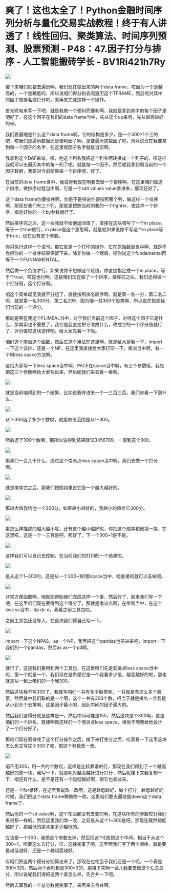 # 爽了！这也太全了！Python金融时间序列分析与量化交易实战教程！终于有人讲透了！线性回归、聚类算法、时间序列预测、股票预测 - P48：47.因子打分与排序 - 人工智能搬砖学长 - BV1Ri421h7Ry

![](img/76c7eb99b4ef0b13851862e20c34a575_0.png)

接下来咱们就要去遍历啊，我们现在做出来的两个data frame，哎因为一个是越高的，一个是越低的，所以说咱们得分别去呃遍历这个TFRAME，然后呢对其中的因子做排名做打分吧，来再来完成这样一个操作。

首先呢咱来写一下吧，就是我做一个便利而便利啊，我就要拿到其中的每个因子是吧好了，在这个因子在我们的data frame当中，先从这个up来吧，先从越高越好的来。

我们要遍地是什么这个data frame啊，它的结构是多少，是一个300×1个三的吧，哎我们是遍历数据还是便利因子啊，是要遍历这些因子吧，所以说现在我要拿到每一个因子的名字，在这里呢因子名字就是当前啊。

我拿到这个DAF来说，哎，他这个列名我把这个列名啊转换成一个列子的，哎这样我就可以去遍历其中的每一列了吧，就是每一个因子，然后呢我拿到啊当前的一个因子数据，我要对当前结果做一个排序吧，好了。

在当前的data frame当中，我说呀我现在啊要去做一个排序啊，在这里咱们做这个排序，做排序过程当中啊，它是一个salt values value拿进来，那现在好了。

这个data frame你要排序啊，你是不是得说你要按照哪个列，做这样一个排序啊，那现在我们有三个列，那就是按照当前的我的一个fighter，做这样一个排序，指定好你的一个by参数就行了。

然后排序完之后，这一块我就不给他返回值了，直接在这块咱写了一个in place，等于一个true就行，in place是这个意思啊，就是呃如果说你不写这个in place等于true，现在没有这个参数。

你只执行这样一个语句，那它就是一个打印的操作，它在原始数据当中啊，就是不会把你的一个排序结果保留下来，除非你做一个赋值，哎你说这个fundamental再等于一个FUNNAMENTAL。

然后做一个负值才行，如果说你不想做这个赋值，你直接指定成一个in place，等于个true，哎这也行啊，这是咱们现在做了一个排序，排序完之后，我们还得做一个打分哦，这个打分啊。

咱这个简单起见我就不分组了，直接按照排名顺序啊，就是第一名一分，第二名二呃，就是第一名300分，第二名299，因为咱一共300个股票嘛，所以说在指定我们当前的一个评分。

那就是啊在我这个FLIMEAL当中，对于我们当前这个因子，对待这个因子它是什么，那其实也不重要了，我它是我直接把它改成什么，改成它的一个评分值就行了，评分值哎这块这样吧，给大家先看一下呃。

咱们这个南派这个函数，然后它这个用法在这里啊，就是给大家看一下，import一下这个安排，还是一个NP，在这里我直接给大家打印一下，南派当中啊，有一个叫less space方法啊。

这给大家写一下less space当中啊，PACE在space当中啊，有三个参数哦，我先把这三个参数啊给大家写出来，然后呢我们来去看一看啊。



![](img/76c7eb99b4ef0b13851862e20c34a575_2.png)

就是当前咱得到的一个结果，比如说我传进来一个一三百三百，我们来看一下到什么。

![](img/76c7eb99b4ef0b13851862e20c34a575_4.png)

从1~300选了多少个数哎，就是取值范围是从1~300。

![](img/76c7eb99b4ef0b13851862e20c34a575_6.png)

然后选了300个数嘛，那所以说得到结果就123456789，一直到这个300。

![](img/76c7eb99b4ef0b13851862e20c34a575_8.png)

那我们一会儿干什么，通过这个南派点less space当中啊，我们去做一个打分啊。

![](img/76c7eb99b4ef0b13851862e20c34a575_10.png)

就是排序完之后，那我们按照如果说它是一个越大越好的。

![](img/76c7eb99b4ef0b13851862e20c34a575_12.png)

那越大值我给他一个300分，如果越小越好的，我越小的值给它300分。

![](img/76c7eb99b4ef0b13851862e20c34a575_14.png)

那怎么样描述的越大越小呢，还有这个越小越好呢，你把这个顺序稍微换一换，在这里哎，这是一个一三百是吧，那好了，下一个300~1是不是。



![](img/76c7eb99b4ef0b13851862e20c34a575_16.png)

这样我们可以自己去控制，在当前我们的打印的一个结果哎。

![](img/76c7eb99b4ef0b13851862e20c34a575_18.png)

是从这个1~300的，还是从一个300~1的那space当中，咱直接的就可以去做吧。

![](img/76c7eb99b4ef0b13851862e20c34a575_20.png)

非常方便函数啊，咱就能帮助我们完成这样一个事，然后行了，回来我们写一下吧，在这里咱们现在要得到这个得分了，那就是南派点啊，在维斯当中，在这个less sv当中，Sp dc e，我看之前工具包哎。

之前工具包还没导入，在这块我们得自己写一下。

![](img/76c7eb99b4ef0b13851862e20c34a575_22.png)

import一下这个NPAS，as一个NP，我再把这个pandas也导进来吧，import一下我们的一个pandas，然后as as一个pd啊。



![](img/76c7eb99b4ef0b13851862e20c34a575_24.png)

就行了，这是我们要用到两个工具包，在这里咱们先是安排点less space当中呃，第一个就是一个，我们现在是希望它是一个我看多少值，越高越好的吧，那也就是从一到上咱们的一个我300。

然后这块我不写300了，我就写咱们一共有多少股票呃，一共就是有这么多个股票，然后其中我们取的是一个啊，这个一共有300个数，相当于就是排名一会我是从小到大个去排啊，这是因子最小的，因此中间的因子最大的。

然后我们这得分就是这样是一，然后中间可能是150，然后这块是个300啊，这是咱们的一个排名，直接啊做这样的一个南派点less space，相当于啊我给他设计了一个打分好了。

那咱们现在啊做完了这个打分操作之后，接下来打完分之后，哎我看一下这里这块怎么也又写这个300了呢，把这个参数改一改。



![](img/76c7eb99b4ef0b13851862e20c34a575_26.png)

咱不用300，用一共的个数哎，这样是比较靠谱的行，那现在我们得到了一个越高越好的这一块，我写一下，就是呃对越高越好进行打分，然后呢接下来我复制一下，咱还有什么，是不是还有一个越低越好啊，把它也拿过来。

还是一个for循环，在这里我说改一改啊，这是越低越好，做个打分，越低越好的时候，我们把这个data frame稍微改一改，这里咱们要去遍地是down这个data frame了。

然后他的一个sd value啊，这个东西都没有去变的啊，在这块所有的参数哎对我们来说都一样的，然后这里我们改一改，之前是从这个1~300是吧，那现在既然越低越好了，那越低的那肯定多少越低的。

应该是一个300，我把这个参数去掉，然后把这个E放到这个中间，相当于从这个300~1，咱要这么去打分，哎，这就完事了吧，这里啊我们写了两个顺序，就是要是越低越好，还是一个越越高越好。

哎咱们把这两个得分分别算出来了，那现在也相当于我们还是一个呃，一个表是300×3的，然后两个表吧都是300×3的，那接下来啊一会儿我要去做这个汇总总分，所以说呢我们得把这两个表怎么样，先合并一下吧。

然后去算我的一个总分数就完事了，来再来去合并啊。